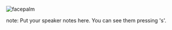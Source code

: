 ![facepalm](https://media.giphy.com/media/GfAD7Bl016Gfm/giphy.gif)

note:
    Put your speaker notes here.
    You can see them pressing 's'.
